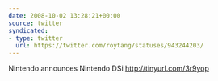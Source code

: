 ```yaml
---
date: 2008-10-02 13:28:21+00:00
source: twitter
syndicated:
- type: twitter
  url: https://twitter.com/roytang/statuses/943244203/
---
```


Nintendo announces Nintendo DSi http://tinyurl.com/3r9yop